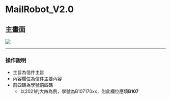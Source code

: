 # MailRobot_V2.0

## 主畫面
![](https://i.imgur.com/KJ4e2FU.png)

---

### 操作說明
* 主旨為信件主旨
* 內容欄位為信件主要內容
* 前四碼為學號前四碼
    * 以2021的大四為例，學號為B107170xx，則此欄位應填**B107**

